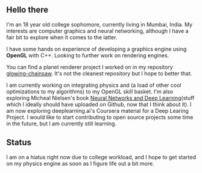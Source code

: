 ## Hello there

I'm an 18 year old college sophomore, currently living in Mumbai, India. My interests are computer graphics and neural networking, although I have a fair bit to explore when it comes to the latter.

I have some hands on experience of developing a graphics engine using **OpenGL** with C++. Looking to further work on rendering engines.

You can find a planet renderer project I worked on in my repository [glowing-chainsaw](https://github.com/sanidhyaanand/glowing-chainsaw). It's not the cleanest repository but I hope to better that.

I am currently working on integrating physics and (a load of other cool optimizations to my algorithms) to my OpenGL skill basket.
I'm also exploring Micheal Nielsen's book [Neural Networks and Deep Learning](http://neuralnetworksanddeeplearning.com/)(stuff which I ideally should have uploaded on Github, now that I think about it). I am now exploring deeplearning.ai's Coursera material for a Deep Learing Project. I would like to start contributing to open source projects some time in the future, but I am currently still learning.

## Status
I am on a hiatus right now due to college workload, and I hope to get started on my physics engine as soon as I figure life out a bit more.
